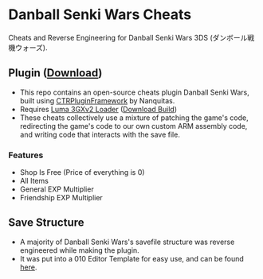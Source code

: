 # Danball Senki Wars Cheats

Cheats and Reverse Engineering for Danball Senki Wars 3DS (ダンボール戦機ウォーズ).

## Plugin ([Download](https://github.com/Slattz/Danball-Senki-Wars-Cheats/releases/latest))

* This repo contains an open-source cheats plugin Danball Senki Wars, built using [CTRPluginFramework](https://github.com/Nanquitas/CTRPluginFramework-BlankTemplate) by Nanquitas.
* Requires [Luma 3GXv2 Loader](https://github.com/Nanquitas/Luma3DS/tree/3gx-loader) ([Download Build](https://cdn.discordapp.com/attachments/479233979271086090/742873831533838518/boot.firm))
* These cheats collectively use a mixture of patching the game's code, redirecting the game's code to our own custom ARM assembly code, and writing code that interacts with the save file.

### Features

* Shop Is Free (Price of everything is 0)
* All Items
* General EXP Multiplier
* Friendship EXP Multiplier

## Save Structure

* A majority of Danball Senki Wars's savefile structure was reverse engineered while making the plugin. 
* It was put into a 010 Editor Template for easy use, and can be found [here](https://github.com/Slattz/Danball-Senki-Wars-Cheats/blob/master/Reverse_Engineering/DSW_savefile.bt).
